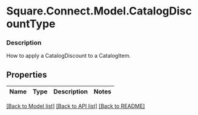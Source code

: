 # Square.Connect.Model.CatalogDiscountType

### Description

How to apply a CatalogDiscount to a CatalogItem.

## Properties

Name | Type | Description | Notes
------------ | ------------- | ------------- | -------------



[[Back to Model list]](../README.md#documentation-for-models) [[Back to API list]](../README.md#documentation-for-api-endpoints) [[Back to README]](../README.md)

